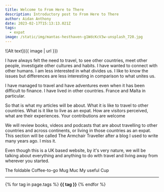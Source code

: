 ```yaml
---
title: Welcome to From Here to There
description: Introductory post to From Here to There
author: Aidan Anthony
date: 2023-02-17T15:13:13.021Z
tags:
  - expat
image: /static/img/mantas-hesthaven-g1WdcKcV3w-unsplash_720.jpg
---
```


![Alt text]({{ image | url }})

I have always felt the need to travel, to see other countries, meet other people, investigate other cultures and habits. I have wanted to connect with other humans. I am less interested in what divides us. I like to know the issues but differences are less interesting in comparison to what unites us.

I have managed to travel and have adventures even when it has been difficult to finance. I have lived in other countries. France and Malta in particular.

So that is what my articles will be about. What it is like to travel to other countries. What is it like to live as an expat. How are visitors perceived, what are their experiences. Your contributions are welcome

We will review books, videos and podcasts that are about travelling to other countries and across continents, or living in those countries as an expat. This section will be called The Armchair Traveller after a blog I used to write many years ago. I miss it.

Even though this is a UK based website, by it's very nature, we will be talking about everything and anything to do with travel and living away from wherever you started.



The foldable Coffee-to-go Mug Muc My useful Cup



---

{% for tag in page.tags %}
**{{ tag }}** {% endfor %}
